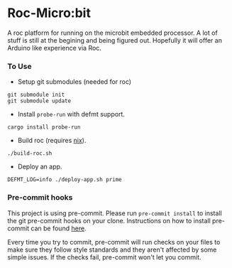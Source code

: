# Roc-Micro:bit

A roc platform for running on the microbit embedded processor.
A lot of stuff is still at the begining and being figured out.
Hopefully it will offer an Arduino like experience via Roc.

### To Use

- Setup git submodules (needed for roc)
```
git submodule init
git submodule update
```

- Install `probe-run` with defmt support.

```
cargo install probe-run
```

- Build roc (requires [nix](https://nixos.org/download.html)).

```
./build-roc.sh
```

- Deploy an app.

```
DEFMT_LOG=info ./deploy-app.sh prime
```


### Pre-commit hooks

This project is using pre-commit. Please run `pre-commit install` to install the git pre-commit hooks on your clone. Instructions on how to install pre-commit can be found [here](https://pre-commit.com/#install).

Every time you try to commit, pre-commit will run checks on your files to make sure they follow style standards and they aren't affected by some simple issues. If the checks fail, pre-commit won't let you commit.
